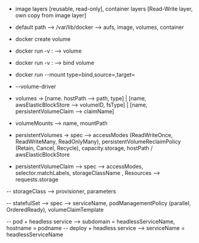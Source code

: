 - image layers [reusable, read-only], container layers [Read-Write layer, own copy from image layer]
- default path --> /var/lib/docker --> aufs, image, volumes, container
- docker create volume <name>
- docker run -v <vol-name>:<target-path> <image-name> --> volume
- docker run -v <source-path>:<target-path> <image-name> --> bind volume
- docker run --mount type=bind,source=<source-path>,target=<target-path> <image-name>
- --volume-driver

- volumes -> [name. hostPath --> path, type] | [name, awsElasticBlockStore --> volumeID, fsType] | [name, persistentVolumeClaim --> claimName]
- volumeMounts --> name, mountPath 

- persistentVolumes -> spec --> accessModes (ReadWriteOnce, ReadWriteMany, ReadOnlyMany), persistentVolumeReclaimPolicy (Retain, Cancel, Recycle), capacity.storage, hostPath / awsElasticBlockStore

- persistentVolumeClaim --> spec --> accessModes, selector.matchLabels, storageClassName , Resources --> requests.storage

-- storageClass --> provisioner, parameters

-- statefulSet --> spec --> serviceName, podManagementPolicy (parallel, OrderedReady), volumeClaimTemplate

-- pod + headless service --> subdomain = headlessServiceName, hostname = podname
-- deploy + headless service --> serviceName = headlessServiceName